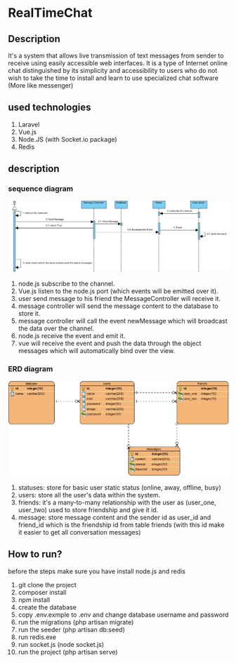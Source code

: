 # RealTimeChat

## Description
It's a system that allows live transmission of text messages from sender to receive using easily
accessible web interfaces. It is a type of Internet online chat distinguished by its simplicity and accessibility to users
who do not wish to take the time to install and learn to use specialized chat software (More like messenger)

## used technologies
1. Laravel
2. Vue.js
3. Node.JS (with Socket.io package)
4. Redis

## description
### sequence  diagram 
 ![alt text](https://github.com/ahmedwael49674/RealTimeChat/blob/master/diagrames/sequance.jpg)
1. node.js subscribe to the channel.
2. Vue.js listen to the node.js port (which events will be emitted over it).
3. user send message to his friend the MessageController will receive it.
4. message controller will send the message content to the database to store it.
5. message controller will call the event newMessage which will broadcast the data over the channel.
6. node.js receive the event and emit it.
5. vue will receive the event and push the data through the object messages which will automatically bind over the view.

### ERD  diagram 
 ![alt text](https://github.com/ahmedwael49674/RealTimeChat/blob/master/diagrames/ERD.jpg)
 1. statuses: store for basic user static status (online, away, offline, busy)
 2. users: store all the user's data within the system.
 3. friends: it's a many-to-many relationship with the user as (user_one, user_two) used to store friendship and give it id.
 4. message: store message content and the sender id as user_id and friend_id which is the friendship id from table friends (with this id make it easier to get all conversation messages)
 
## How to run?
before the steps make sure you have install node.js and redis
1. git clone the project
2. composer install
3. npm install
4. create the database
5. copy .env.exmple to .env and change database username and password
6. run the migrations (php artisan migrate)
7. run the seeder (php artisan db:seed)
8. run redis.exe
9. run socket.js (node socket.js)
10. run the project (php artisan serve)
